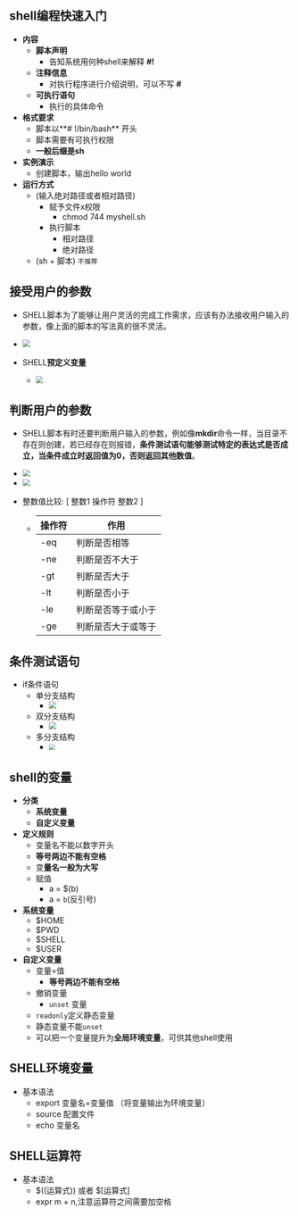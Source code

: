 ## shell编程快速入门

+ **内容**
  + **脚本声明**
    + 告知系统用何种shell来解释 **#!**
  + **注释信息**
    + 对执行程序进行介绍说明，可以不写 **#**
  + **可执行语句**
    + 执行的具体命令
+ **格式要求**
  + 脚本以**# !/bin/bash** 开头
  + 脚本需要有可执行权限
  + **一般后缀是sh**
+ **实例演示**
  + 创建脚本，输出hello world
+ **运行方式**
  + (输入绝对路径或者相对路径)
    + 赋予文件x权限
      + chmod 744 myshell.sh
    + 执行脚本
      + 相对路径
      + 绝对路径
  + (sh + 脚本) `不推荐`

## 接受用户的参数

+ SHELL脚本为了能够让用户灵活的完成工作需求，应该有办法接收用户输入的参数，像上面的脚本的写法真的很不灵活。
+ <img src="C:\Users\包志龙\Desktop\常用\file\mark down笔记\图片\Snipaste_2020-03-21_07-22-42.png" style="zoom:80%;" />

+ SHELL**预定义变量**
  + <img src="C:\Users\包志龙\Desktop\常用\file\mark down笔记\图片\Snipaste_2020-03-21_07-23-38.png" style="zoom:80%;" />

## 判断用户的参数

+ SHELL脚本有时还要判断用户输入的参数，例如像**mkdir**命令一样，当目录不存在则创建，若已经存在则报错，**条件测试语句能够测试特定的表达式是否成立，当条件成立时返回值为0，否则返回其他数值**。

+ <img src="C:\Users\包志龙\Desktop\常用\file\mark down笔记\图片\Snipaste_2020-03-21_07-34-22.png" style="zoom:80%;" />

+ <img src="C:\Users\包志龙\Desktop\常用\file\mark down笔记\图片\Snipaste_2020-03-21_07-35-00.png" style="zoom:80%;" />

+ 整数值比较: [ 整数1 操作符 整数2 ]

  + | 操作符 | 作用               |
    | ------ | ------------------ |
    | -eq    | 判断是否相等       |
    | -ne    | 判断是否不大于     |
    | -gt    | 判断是否大于       |
    | -lt    | 判断是否小于       |
    | -le    | 判断是否等于或小于 |
    | -ge    | 判断是否大于或等于 |

## 条件测试语句

+ if条件语句
  + 单分支结构
    + <img src="C:\Users\包志龙\Desktop\常用\file\mark down笔记\图片\Snipaste_2020-03-22_08-30-02.png" style="zoom:80%;" />
  + 双分支结构
    + <img src="C:\Users\包志龙\Desktop\常用\file\mark down笔记\图片\Snipaste_2020-03-22_08-31-34.png" style="zoom:80%;" />
  + 多分支结构
    + <img src="C:\Users\包志龙\Desktop\常用\file\mark down笔记\图片\Snipaste_2020-03-22_08-33-11.png" style="zoom:67%;" />

## shell的变量

+ **分类**
  + **系统变量**
  + **自定义变量**
+ **定义规则**
  + 变量名不能以数字开头
  + **等号两边不能有空格**
  + 变**量名一般为大写**
  + 赋值
    + a = $(b)
    + a = `b`(反引号)
+ **系统变量**
  + $HOME
  + $PWD
  + $SHELL
  + $USER
+ **自定义变量**
  + 变量=值
    + **等号两边不能有空格**
  + 撤销变量
    + `unset` 变量
  + `readonly`定义静态变量
  + 静态变量不能`unset`
  + 可以把一个变量提升为**全局环境变量**，可供其他shell使用

## SHELL环境变量

+ 基本语法
  + export 变量名=变量值 （将变量输出为环境变量）
  + source 配置文件
  + echo 变量名

## SHELL运算符

+ 基本语法
  + $((运算式)) 或者 $[运算式]
  + expr m + n,注意运算符之间需要加空格